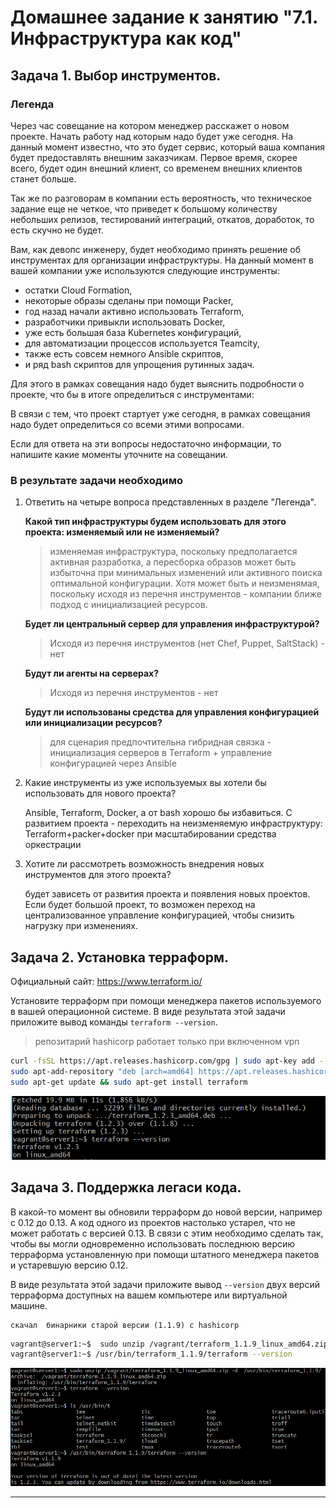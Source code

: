 # Домашнее задание к занятию "7.1. Инфраструктура как код"

## Задача 1. Выбор инструментов. 
 
### Легенда
 
Через час совещание на котором менеджер расскажет о новом проекте. Начать работу над которым надо 
будет уже сегодня. 
На данный момент известно, что это будет сервис, который ваша компания будет предоставлять внешним заказчикам.
Первое время, скорее всего, будет один внешний клиент, со временем внешних клиентов станет больше.

Так же по разговорам в компании есть вероятность, что техническое задание еще не четкое, что приведет к большому
количеству небольших релизов, тестирований интеграций, откатов, доработок, то есть скучно не будет.  
   
Вам, как девопс инженеру, будет необходимо принять решение об инструментах для организации инфраструктуры.
На данный момент в вашей компании уже используются следующие инструменты: 
- остатки Сloud Formation, 
- некоторые образы сделаны при помощи Packer,
- год назад начали активно использовать Terraform, 
- разработчики привыкли использовать Docker, 
- уже есть большая база Kubernetes конфигураций, 
- для автоматизации процессов используется Teamcity, 
- также есть совсем немного Ansible скриптов, 
- и ряд bash скриптов для упрощения рутинных задач.  

Для этого в рамках совещания надо будет выяснить подробности о проекте, что бы в итоге определиться с инструментами:


В связи с тем, что проект стартует уже сегодня, в рамках совещания надо будет определиться со всеми этими вопросами.


Если для ответа на эти вопросы недостаточно информации, то напишите какие моменты уточните на совещании.
### В результате задачи необходимо


1. Ответить на четыре вопроса представленных в разделе "Легенда". 

	__Какой тип инфраструктуры будем использовать для этого проекта: изменяемый или не изменяемый?__
	
	> изменяемая инфраструктура, поскольку предполагается активная разработка, а пересборка образов может быть избыточна при минимальных изменений или активного поиска оптимальной конфигурации. Хотя может быть и неизменямая, поскольку исходя из перечня  инструментов  - компании ближе подход с инициализацией ресурсов.
	
	__Будет ли центральный сервер для управления инфраструктурой?__

	> Исходя из перечня инструментов (нет Chef, Puppet, SaltStack) - нет 

	__Будут ли агенты на серверах?__

	> Исходя из перечня инструментов - нет 

	__Будут ли использованы средства для управления конфигурацией или инициализации ресурсов?__

	> для сценария предпочтительна гибридная связка  - инициализация серверов в Terraform + управление конфигурацией через Ansible
 
1. Какие инструменты из уже используемых вы хотели бы использовать для нового проекта? 
	
	Ansible, Terraform, Docker, а от bash хорошо бы избавиться. С развитием проекта - переходить на неизменяемую инфраструктуру: Terraform+packer+docker при масштабировании средства оркестрации 

1. Хотите ли рассмотреть возможность внедрения новых инструментов для этого проекта? 
	
	 будет зависеть от развития проекта и появления новых проектов. Если будет большой проект, то возможен переход на централизованное управление конфигурацией, чтобы снизить нагрузку при изменениях.


## Задача 2. Установка терраформ. 

Официальный сайт: https://www.terraform.io/

Установите терраформ при помощи менеджера пакетов используемого в вашей операционной системе.
В виде результата этой задачи приложите вывод команды `terraform --version`.

> репозитарий hashicorp работает только при включенном vpn

```bash 
curl -fsSL https://apt.releases.hashicorp.com/gpg | sudo apt-key add -
sudo apt-add-repository "deb [arch=amd64] https://apt.releases.hashicorp.com $(lsb_release -cs) main"
sudo apt-get update && sudo apt-get install terraform
```
![скрин](ter01_p1.png)

## Задача 3. Поддержка легаси кода. 

В какой-то момент вы обновили терраформ до новой версии, например с 0.12 до 0.13. 
А код одного из проектов настолько устарел, что не может работать с версией 0.13. 
В связи с этим необходимо сделать так, чтобы вы могли одновременно использовать последнюю версию терраформа установленную при помощи
штатного менеджера пакетов и устаревшую версию 0.12. 

В виде результата этой задачи приложите вывод `--version` двух версий терраформа доступных на вашем компьютере 
или виртуальной машине.

	скачал  бинарники старой версии (1.1.9) с hashicorp

```bash 
vagrant@server1:~$  sudo unzip /vagrant/terraform_1.1.9_linux_amd64.zip -d  /usr/bin/terraform_1.1.9/
vagrant@server1:~$ /usr/bin/terraform_1.1.9/terraform --version
```
![скрин](ter01_p2.png)




---
